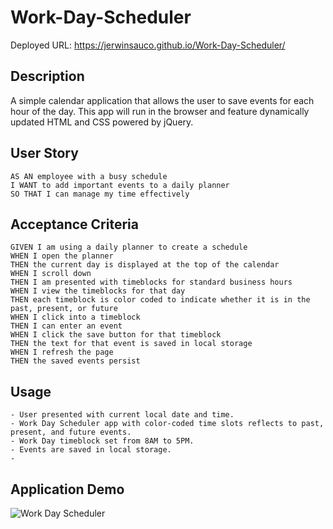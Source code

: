 # Work-Day-Scheduler

Deployed URL: https://jerwinsauco.github.io/Work-Day-Scheduler/

##  Description
A simple calendar application that allows the user to save events for each hour of the day. This app will run in the browser and feature dynamically updated HTML and CSS powered by jQuery.

##  User Story

``````
AS AN employee with a busy schedule
I WANT to add important events to a daily planner
SO THAT I can manage my time effectively
``````

## Acceptance Criteria

```
GIVEN I am using a daily planner to create a schedule
WHEN I open the planner
THEN the current day is displayed at the top of the calendar
WHEN I scroll down
THEN I am presented with timeblocks for standard business hours
WHEN I view the timeblocks for that day
THEN each timeblock is color coded to indicate whether it is in the past, present, or future
WHEN I click into a timeblock
THEN I can enter an event
WHEN I click the save button for that timeblock
THEN the text for that event is saved in local storage
WHEN I refresh the page
THEN the saved events persist
```

## Usage

```
- User presented with current local date and time.
- Work Day Scheduler app with color-coded time slots reflects to past, present, and future events.
- Work Day timeblock set from 8AM to 5PM.
- Events are saved in local storage.
- 
```
## Application Demo
![Work Day Scheduler](https://user-images.githubusercontent.com/108501737/182938594-a7df2189-80c8-4d4c-b897-f1241c48fe0e.gif)

```




